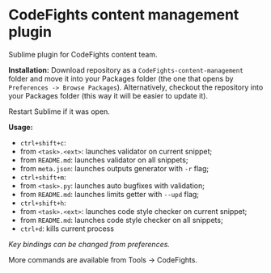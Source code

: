 # CodeFights content management plugin
Sublime plugin for CodeFights content team.

**Installation:** 
Download repository as a `CodeFights-content-management` folder and move it into your Packages folder (the one that opens by `Preferences -> Browse Packages`). Alternatively, checkout the repository into your Packages folder (this way it will be easier to update it).

Restart Sublime if it was open.

**Usage:**
 * `ctrl+shift+c`:
  * from `<task>.<ext>`: launches validator on current snippet;
  * from `README.md`: launches validator on all snippets;
  * from `meta.json`: launches outputs generator with `-r` flag;
 * `ctrl+shift+m`:
  * from `<task>.py`: launches auto bugfixes with validation;
  * from `README.md`: launches limits getter with `--upd` flag;
 * `ctrl+shift+h`:
  * from `<task>.<ext>`: launches code style checker on current snippet;
  * from `README.md`: launches code style checker on all snippets;
 * `ctrl+d`: kills current process

*Key bindings can be changed from preferences.*

More commands are available from Tools -> CodeFights.
